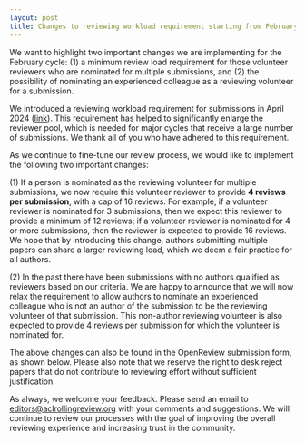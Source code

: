 ```yaml
---
layout: post
title: Changes to reviewing workload requirement starting from February cycle
---
```


We want to highlight two important changes we are implementing for the February cycle: (1) a minimum review load requirement for those volunteer reviewers who are nominated for multiple submissions, and (2) the possibility of nominating an experienced colleague as a reviewing volunteer for a submission.

We introduced a reviewing workload requirement for submissions in April 2024 ([link](https://aclrollingreview.org/reviewing-workload-requirement/)). This requirement has helped to significantly enlarge the reviewer pool, which is needed for major cycles that receive a large number of submissions. We thank all of you who have adhered to this requirement.

As we continue to fine-tune our review process, we would like to implement the following two important changes:

(1) If a person is nominated as the reviewing volunteer for multiple submissions, we now require this volunteer reviewer to provide **4 reviews per submission**, with a cap of 16 reviews. For example, if a volunteer reviewer is nominated for 3 submissions, then we expect this reviewer to provide a minimum of 12 reviews; if a volunteer reviewer is nominated for 4 or more submissions, then the reviewer is expected to provide 16 reviews. We hope that by introducing this change, authors submitting multiple papers can share a larger reviewing load, which we deem a fair practice for all authors.

(2) In the past there have been submissions with no authors qualified as reviewers based on our criteria. We are happy to announce that we will now relax the requirement to allow authors to nominate an experienced colleague who is not an author of the submission to be the reviewing volunteer of that submission. This non-author reviewing volunteer is also expected to provide 4 reviews per submission for which the volunteer is nominated for.

The above changes can also be found in the OpenReview submission form, as shown below. Please also note that we reserve the right to desk reject papers that do not contribute to reviewing effort without sufficient justification.

As always, we welcome your feedback. Please send an email to editors@aclrollingreview.org with your comments and suggestions. We will continue to review our processes with the goal of improving the overall reviewing experience and increasing trust in the community.
